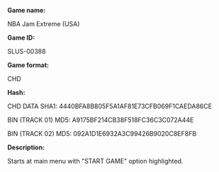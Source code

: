 **Game name:**

NBA Jam Extreme (USA)

**Game ID:**

SLUS-00388

**Game format:**

CHD

**Hash:**

CHD DATA SHA1: 4440BFA8B805F5A1AF81E73CFB069F1CAEDA86CE

BIN (TRACK 01) MD5: A9175BF214CB38F518FC36C3C072A44E

BIN (TRACK 02) MD5: 092A1D1E6932A3C99426B9020C8EF8FB

**Description:**

Starts at main menu with "START GAME" option highlighted.